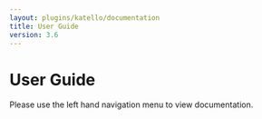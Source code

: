 ```yaml
---
layout: plugins/katello/documentation
title: User Guide
version: 3.6
---
```


# User Guide

Please use the left hand navigation menu to view documentation.
